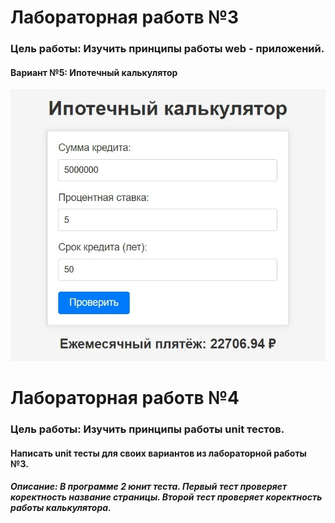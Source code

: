 # Лабораторная работв №3
### Цель работы: Изучить принципы работы web - приложений.
#### Вариант №5: Ипотечный калькулятор
![Image alt](https://github.com/Djacsal/LB3-4/blob/main/3.jpg)

# Лабораторная работв №4
### Цель работы: Изучить принципы работы unit тестов.
#### Написать unit тесты для своих вариантов из лабораторной работы №3.
##### Описание: В программе 2 юнит теста. Первый тест проверяет коректность название страницы. Второй тест проверяет коректность работы калькулятора.
